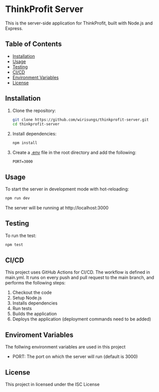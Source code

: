 # ThinkProfit Server

This is the server-side application for ThinkProfit, built with Node.js and Express.

## Table of Contents

- [Installation](#installation)
- [Usage](#usage)
- [Testing](#testing)
- [CI/CD](#cicd)
- [Environment Variables](#environment-variables)
- [License](#license)

## Installation

1. Clone the repository:
    ```sh
    git clone https://github.com/wirisungs/thinkprofit-server.git
    cd thinkprofit-server
    ```

2. Install dependencies:
    ```sh
    npm install
    ```

3. Create a [.env](http://_vscodecontentref_/0) file in the root directory and add the following:
    ```env
    PORT=3000
    ```

## Usage

To start the server in development mode with hot-reloading:

```sh
npm run dev
```

The server will be running at http://localhost:3000

## Testing

To run the test:

```sh
npm test
```

## CI/CD

This project uses GitHub Actions for CI/CD. The workflow is defined in main.yml. It runs on every push and pull request to the main branch, and performs the following steps:

1. Checkout the code
2. Setup Node.js
3. Installs dependencies
4. Run tests
5. Builds the application
6. Deploys the application (deployment commands need to be added)

## Enviroment Variables

The follwing environment variables are used in this project
- PORT: The port on which the server will run (default is 3000)

## License

This project in licensed under the ISC License
